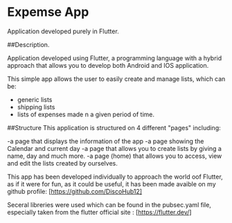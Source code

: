 # Expemse App 

Application developed purely in Flutter.

##Description. 

Application developed using Flutter, a programming language with
a hybrid approach that allows you to develop both Android and IOS
application. 

This simple app allows the user to easily create and manage lists, 
which can be: 

- generic lists
- shipping lists
- lists of expenses made n a given period of time. 

##Structure
This application is structured on 4 different "pages"
including: 

-a page that displays the information of the app
-a page showing the Calendar and current day
-a page that allows you to create lists by giving a name, 
day and much more. 
-a page (home) that allows you to access, view and edit 
the lists created by ourselves. 

This app has been developed individually to approach the 
world oof Flutter, as if it were for fun, as it could be useful, 
it has been made avaible on my github profile: 
[https://github.com/DiscoHub12]

Seceral libreries were used which can be found in the 
pubsec.yaml file, especially taken from the 
flutter official site : [https://flutter.dev/]

